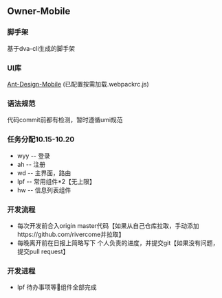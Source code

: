 ## Owner-Mobile

### 脚手架
基于dva-cli生成的脚手架

### UI库
[Ant-Design-Mobile](https://mobile.ant.design/docs/react/introduce-cn) (已配置按需加载.webpackrc.js)


### 语法规范
代码commit前都有检测，暂时遵循umi规范

### 任务分配10.15-10.20
+ wyy -- 登录
+ ah  -- 注册
+ wd  -- 主界面，路由
+ lpf -- 常用组件*2【无上限】
+ hw  --  信息列表组件

### 开发流程
+ 每次开发前合入origin master代码【如果从自己仓库拉取，手动添加https://github.com/rivercome并拉取】
+ 每晚离开前在日报上简略写下 个人负责的进度，并提交git【如果没有问题，提交pull request】
### 开发进程 
- lpf 
待办事项等组件全部完成
